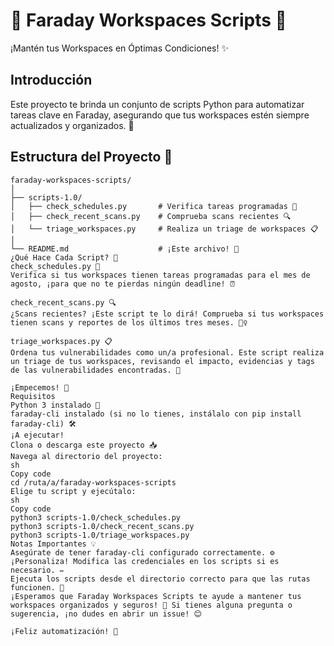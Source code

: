 # 🚀 Faraday Workspaces Scripts 🚀

¡Mantén tus Workspaces en Óptimas Condiciones! ✨

## Introducción

Este proyecto te brinda un conjunto de scripts Python para automatizar tareas clave en Faraday, asegurando que tus workspaces estén siempre actualizados y organizados. 🧹

## Estructura del Proyecto 📁

```plaintext
faraday-workspaces-scripts/
│
├── scripts-1.0/
│   ├── check_schedules.py       # Verifica tareas programadas 📅
│   ├── check_recent_scans.py    # Comprueba scans recientes 🔍
│   └── triage_workspaces.py     # Realiza un triage de workspaces 📋
│
└── README.md                    # ¡Este archivo! 📖
¿Qué Hace Cada Script? 🌟
check_schedules.py 📅
Verifica si tus workspaces tienen tareas programadas para el mes de agosto, ¡para que no te pierdas ningún deadline! ⏰

check_recent_scans.py 🔍
¿Scans recientes? ¡Este script te lo dirá! Comprueba si tus workspaces tienen scans y reportes de los últimos tres meses. 🕵️‍♀️

triage_workspaces.py 📋
Ordena tus vulnerabilidades como un/a profesional. Este script realiza un triage de tus workspaces, revisando el impacto, evidencias y tags de las vulnerabilidades encontradas. 🎯

¡Empecemos! 🚀
Requisitos
Python 3 instalado 🐍
faraday-cli instalado (si no lo tienes, instálalo con pip install faraday-cli) 🛠️
¡A ejecutar!
Clona o descarga este proyecto 📥
Navega al directorio del proyecto:
sh
Copy code
cd /ruta/a/faraday-workspaces-scripts
Elige tu script y ejecútalo:
sh
Copy code
python3 scripts-1.0/check_schedules.py
python3 scripts-1.0/check_recent_scans.py
python3 scripts-1.0/triage_workspaces.py
Notas Importantes 💡
Asegúrate de tener faraday-cli configurado correctamente. ⚙️
¡Personaliza! Modifica las credenciales en los scripts si es necesario. ✏️
Ejecuta los scripts desde el directorio correcto para que las rutas funcionen. 📁
¡Esperamos que Faraday Workspaces Scripts te ayude a mantener tus workspaces organizados y seguros! 💪 Si tienes alguna pregunta o sugerencia, ¡no dudes en abrir un issue! 😊

¡Feliz automatización! 🎉
